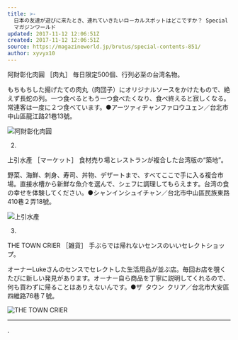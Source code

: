 ```yaml
---
title: >-
  日本の友達が遊びに来たとき、連れていきたいローカルスポットはどこですか？ Special Contents BRUTUS No.851 | BRUTUS |
  マガジンワールド
updated: 2017-11-12 12:06:51Z
created: 2017-11-12 12:06:51Z
source: https://magazineworld.jp/brutus/special-contents-851/
author: xyvyx10
---
```


阿財彰化肉圓
［肉丸］
毎日限定500個、行列必至の台湾名物。

もちもちした揚げたての肉丸（肉団子）にオリジナルソースをかけたもので、絶えず長蛇の列。一つ食べるともう一つ食べたくなり、食べ終えると寂しくなる。常連客は一度に２つ食べています。●アーツァィヂャンファロウユェン／台北市中山區龍江路21巷13號。

![阿財彰化肉圓](../_resources/bu851-sp-01a-2.jpg)

2.
上引水產
［マーケット］
食材売り場とレストランが複合した台湾版の“築地”。

野菜、海鮮、刺身、寿司、丼物、デザートまで、すべてここで手に入る複合市場。直接水槽から新鮮な魚介を選んで、シェフに調理してもらえます。台湾の食の幸せを体験してください。●シャンインシュイチャン／台北市中山區民族東路410巷２弄18號。

![上引水產](../_resources/bu851-sp-01b-1.jpg)

3.
THE TOWN CRIER
［雑貨］
手ぶらでは帰れないセンスのいいセレクトショップ。

オーナーLukeさんのセンスでセレクトした生活用品が並ぶ店。毎回お店を覗くたびに新しい発見があります。オーナー自ら商品を丁寧に説明してくれるので、何も買わずに帰ることはありえないんです。●ザ タウン クリア／台北市大安區四維路76巷７號。

![THE TOWN CRIER](../_resources/bu851-sp-01c.jpg)

* * *

.